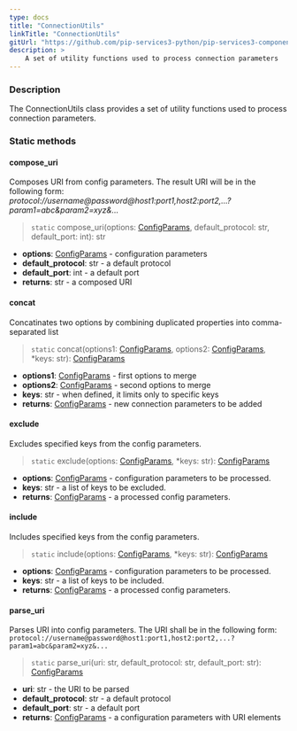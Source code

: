 ```yaml
---
type: docs
title: "ConnectionUtils"
linkTitle: "ConnectionUtils"
gitUrl: "https://github.com/pip-services3-python/pip-services3-components-python"
description: >
    A set of utility functions used to process connection parameters
---
```


### Description

The ConnectionUtils class provides a set of utility functions used to process connection parameters.

### Static methods

#### compose_uri
Composes URI from config parameters.
The result URI will be in the following form:
*protocol://username@password@host1:port1,host2:port2,...?param1=abc&param2=xyz&...*

> `static` compose_uri(options: [ConfigParams](../../../commons/config/config_params), default_protocol: str, default_port: int): str

- **options**: [ConfigParams](../../../commons/config/config_params) - configuration parameters
- **default_protocol**: str - a default protocol
- **default_port**: int - a default port
- **returns**: str - a composed URI

#### concat
Concatinates two options by combining duplicated properties into comma-separated list

> `static` concat(options1: [ConfigParams](../../../commons/config/config_params), options2: [ConfigParams](../../../commons/config/config_params), *keys: str): [ConfigParams](../../../commons/config/config_params)

- **options1**: [ConfigParams](../../../commons/config/config_params) - first options to merge
- **options2**: [ConfigParams](../../../commons/config/config_params) - second options to merge
- **keys**: str - when defined, it limits only to specific keys
- **returns**: [ConfigParams](../../../commons/config/config_params) - new connection parameters to be added


#### exclude
Excludes specified keys from the config parameters.

> `static` exclude(options: [ConfigParams](../../../commons/config/config_params), *keys: str): [ConfigParams](../../../commons/config/config_params)

- **options**: [ConfigParams](../../../commons/config/config_params) - configuration parameters to be processed.
- **keys**: str - a list of keys to be excluded.
- **returns**: [ConfigParams](../../../commons/config/config_params) - a processed config parameters.


#### include
Includes specified keys from the config parameters.

>  `static` include(options: [ConfigParams](../../../commons/config/config_params), *keys: str): [ConfigParams](../../../commons/config/config_params)

- **options**: [ConfigParams](../../../commons/config/config_params) - configuration parameters to be processed.
- **keys**: str - a list of keys to be included.
- **returns**: [ConfigParams](../../../commons/config/config_params) - a processed config parameters.


#### parse_uri
Parses URI into config parameters.
The URI shall be in the following form:
`protocol://username@password@host1:port1,host2:port2,...?param1=abc&param2=xyz&...`

>  `static` parse_uri(uri: str, default_protocol: str, default_port: str): [ConfigParams](../../../commons/config/config_params)

- **uri**: str - the URI to be parsed
- **default_protocol**: str - a default protocol
- **default_port**: str - a default port
- **returns**: [ConfigParams](../../../commons/config/config_params) - a configuration parameters with URI elements

